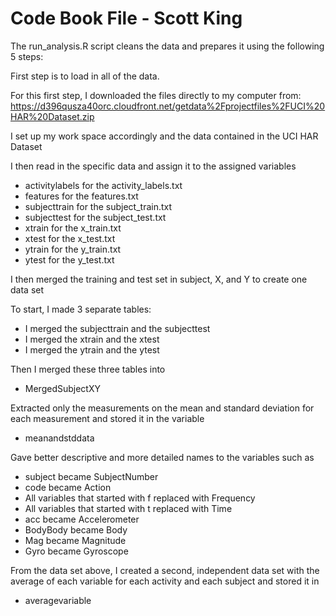 # Code Book File - Scott King

The run_analysis.R script cleans the data and prepares it using the following 5 steps:

First step is to load in all of the data.

For this first step, I downloaded the files directly to my computer from:
https://d396qusza40orc.cloudfront.net/getdata%2Fprojectfiles%2FUCI%20HAR%20Dataset.zip

I set up my work space accordingly and the data contained in the UCI HAR Dataset

I then read in the specific data and assign it to the assigned variables

* activitylabels for the activity_labels.txt
* features for the features.txt
* subjecttrain for the subject_train.txt
* subjecttest for the subject_test.txt
* xtrain for the x_train.txt
* xtest for the x_test.txt
* ytrain for the y_train.txt
* ytest for the y_test.txt

I then merged the training and test set in subject, X, and Y to create one data set

To start, I made 3 separate tables:

* I merged the subjecttrain and the subjecttest
* I merged the xtrain and the xtest
* I merged the ytrain and the ytest

Then I merged these three tables into 

* MergedSubjectXY

Extracted only the measurements on the mean and standard deviation for each measurement and stored it in the variable 

* meanandstddata

Gave better descriptive and more detailed names to the variables such as

* subject became SubjectNumber
* code became Action
* All variables that started with f replaced with Frequency
* All variables that started with t replaced with Time
* acc became Accelerometer
* BodyBody became Body
* Mag became Magnitude
* Gyro became Gyroscope

From the data set above, I created a second, independent data set with the average of each variable for each activity and each subject and stored it in

* averagevariable
